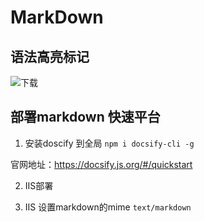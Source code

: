 # MarkDown


## 语法高亮标记

![下载](..\image\markdown1.png)

## 部署markdown 快速平台

1. 安装doscify 到全局
`npm i docsify-cli -g`

官网地址：https://docsify.js.org/#/quickstart

2. IIS部署

3. IIS 设置markdown的mime
`text/markdown`